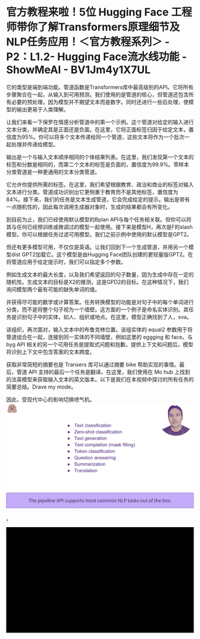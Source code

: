 # 官方教程来啦！5位 Hugging Face 工程师带你了解Transformers原理细节及NLP任务应用！＜官方教程系列＞ - P2：L1.2- Hugging Face流水线功能 - ShowMeAI - BV1Jm4y1X7UL

它的类型是端到端功能。管道函数是Transformers库中最高级别的API。它将所有步骤聚合在一起，从输入到可用预测。我们使用的是管道的核心，但管道还包含所有必要的预处理，因为模型并不期望文本而是数字。同时还进行一些后处理，使模型的输出更易于人类理解。

让我们来看一下保罗在情感分析管道中的第一个示例。这个管道对给定的输入进行文本分类，并确定其是正面还是负面。在这里，它将正面标签归因于给定文本，置信度为95%。你可以将多个文本传递给同一个管道，这些文本将作为一个批次一起处理并传递给模型。

输出是一个与输入文本顺序相同的个体结果列表。在这里，我们发现第一个文本的标签和分数是相同的，而第二个文本的标签是负面的，置信度为99.9%。零样本分类管道是一种更通用的文本分类管道。

它允许你提供所需的标签。在这里，我们希望根据教育、政治和商业的标签对输入文本进行分类。管道成功识别出它更侧重于教育而不是其他标签，置信度为84%。接下来，我们的任务是文本生成管道，它会完成给定的提示。输出是带有一点随机性的，因此每次调用生成器对象时，生成的结果都会有所变化。

到目前为止，我们已经使用默认模型的Bplan API与每个任务相关联。但你可以将其与任何已经预训练或微调过的模型一起使用。接下来是模型H，再次是F的slash模型。你可以根据任务过滤可用模型。我们之前示例中使用的默认模型是GPT2。

但还有更多模型可用，不仅仅是英语。让我们回到下一个生成管道，并用另一个模型dist GPT2加载它。这个模型是由Hugging Face团队创建的更轻量版GPT2。在将管道应用于给定提示时，我们可以指定多个参数。

例如生成文本的最大长度，以及我们希望返回的句子数量，因为生成中存在一定的随机性。生成文本的目标是X2的推测，这是GPD2的目标。在这种情况下，我们询问模型两个最有可能的缺失单词的值。

并获得尽可能的数学或计算答案。任务转换模型的功能是对句子中的每个单词进行分类，而不是将整个句子视为一个墙壁。这方面的一个例子是命名实体识别。其任务是识别句子中的实体，如人、组织或地点。在这里，模型正确找到了人，sva。

该组织，再次面对，输入文本中的布鲁克林位置。该组实体的 equal2 参数用于将管道组合在一起，连接到同一实体的不同墙壁，例如这里的 eggging 和 face。与 byg API 相关的另一个可用任务是提取式问题和抱歉。提供上下文和问题后，模型将识别上下文中包含答案的文本跨度。

获取非常简短的摘要也是 Transers 库可以通过摘要 bike 帮助实现的事情。最后，管道 API 支持的最后一个任务是翻译。在这里，我们使用在 Mo hub 上找到的法英模型来获取输入文本的英文版本。以下是我们在本视频中探讨的所有任务的简要总结。Drave my mode。

因此，受现代中心的影响切换喷气机。![](img/26a82ad66929f50aa4d393256dcbc298_1.png)

。

![](img/26a82ad66929f50aa4d393256dcbc298_3.png)
